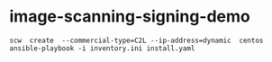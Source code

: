 # image-scanning-signing-demo


```
scw  create  --commercial-type=C2L --ip-address=dynamic  centos
ansible-playbook -i inventory.ini install.yaml
```

